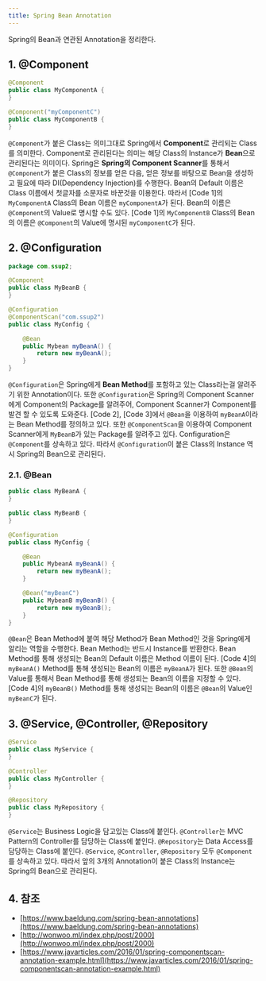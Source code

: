 ```yaml
---
title: Spring Bean Annotation
---
```


Spring의 Bean과 연관된 Annotation을 정리한다.

## 1. @Component

```java {caption="[Code 1] @Component 예제", linenos=table}
@Component
public class MyComponentA {
}

@Component("myComponentC")
public class MyComponentB {
}
```

`@Component`가 붙은 Class는 의미그대로 Spring에서 **Component**로 관리되는 Class를 의미한다. Component로 관리된다는 의미는 해당 Class의 Instance가 **Bean**으로 관리된다는 의미이다. Spring은 **Spring의 Component Scanner**를 통해서 `@Component`가 붙은 Class의 정보를 얻은 다음, 얻은 정보를 바탕으로 Bean을 생성하고 필요에 따라 DI(Dependency Injection)를 수행한다. Bean의 Default 이름은 Class 이름에서 첫글자를 소문자로 바꾼것을 이용한다. 따라서 [Code 1]의 `MyComponentA` Class의 Bean 이름은 `myComponentA`가 된다. Bean의 이름은 `@Component`의 Value로 명시할 수도 있다. [Code 1]의 `MyComponentB` Class의 Bean의 이름은 `@Component`의 Value에 명시된 `myComponentC`가 된다.

## 2. @Configuration

```java {caption="[Code 2] @Configuration 예제 1", linenos=table}
package com.ssup2;

@Component
public class MyBeanB {
}
```

```java {caption="[Code 3] @Configuration 예제 2", linenos=table}
@Configuration
@ComponentScan("com.ssup2")
public class MyConfig {

    @Bean
    public Mybean myBeanA() {
        return new myBeanA();
    }
}
```

`@Configuration`은 Spring에게 **Bean Method**를 포함하고 있는 Class라는걸 알려주기 위한 Annotation이다. 또한 `@Configuration`은 Spring의 Component Scanner에게 Component의 Package를 알려주어, Component Scanner가 Component를 발견 할 수 있도록 도와준다. [Code 2], [Code 3]에서 `@Bean`을 이용하여 `myBeanA`이라는 Bean Method를 정의하고 있다. 또한 `@ComponentScan`을 이용하여 Component Scanner에게 `MyBeanB`가 있는 Package를 알려주고 있다. Configuration은 `@Component`를 상속하고 있다. 따라서 `@Configuration`이 붙은 Class의 Instance 역시 Spring의 Bean으로 관리된다.

### 2.1. @Bean

```java {caption="[Code 4] @Bean 예제", linenos=table}
public class MyBeanA {
}

public class MyBeanB {
}

@Configuration
public class MyConfig {

    @Bean
    public MybeanA myBeanA() {
        return new myBeanA();
    }

    @Bean("myBeanC")
    public MybeanB myBeanB() {
        return new myBeanB();
    }
}
```

`@Bean`은 Bean Method에 붙여 해당 Method가 Bean Method인 것을 Spring에게 알리는 역할을 수행한다. Bean Method는 반드시 Instance를 반환한다. Bean Method를 통해 생성되는 Bean의 Default 이름은 Method 이름이 된다. [Code 4]의 `myBeanA()` Method를 통해 생성되는 Bean의 이름은 `myBeanA`가 된다. 또한 `@Bean`의 Value를 통해서 Bean Method를 통해 생성되는 Bean의 이름을 지정할 수 있다. [Code 4]의 `myBeanB()` Method를 통해 생성되는 Bean의 이름은 `@Bean`의 Value인 `myBeanC`가 된다.

## 3. @Service, @Controller, @Repository

```java {caption="[Code 5] @Service, @Controller, @Repository 예제", linenos=table}
@Service
public class MyService {
}

@Controller
public class MyController {
}

@Repository
public class MyRepository {
}
```

`@Service`는 Business Logic을 담고있는 Class에 붙인다. `@Controller`는 MVC Pattern의 Controller를 담당하는 Class에 붙인다. `@Repository`는 Data Access를 담당하는 Class에 붙인다. `@Service`, `@Controller`, `@Repository` 모두 `@Component`를 상속하고 있다. 따라서 앞의 3개의 Annotation이 붙은 Class의 Instance는 Spring의 Bean으로 관리된다.

## 4. 참조

* [https://www.baeldung.com/spring-bean-annotations](https://www.baeldung.com/spring-bean-annotations)
* [http://wonwoo.ml/index.php/post/2000](http://wonwoo.ml/index.php/post/2000)
* [https://www.javarticles.com/2016/01/spring-componentscan-annotation-example.html](https://www.javarticles.com/2016/01/spring-componentscan-annotation-example.html)